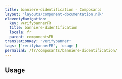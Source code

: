 ```yaml
---
title: banniere-didentification - Composants
layout: "layouts/component-documentation.njk"
eleventyNavigation:
  key: verifybannerFR
  title: banniere-didentification
  locale: fr
  parent: componentsFR
translationKey: "verifybanner"
tags: ['verifybannerFR', 'usage']
permalink: /fr/composants/banniere-didentification/
---
```


## Usage